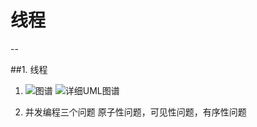 # 线程
--

##1. 线程

1. ![图谱](http://www.tutorialspoint.com/java/images/Thread_Life_Cycle.jpg)
    ![详细UML图谱](https://upload-images.jianshu.io/upload_images/1689841-383f7101e6588094.png?imageMogr2/auto-orient/strip%7CimageView2/2/w/1240)
    
2.    并发编程三个问题
      原子性问题，可见性问题，有序性问题 
